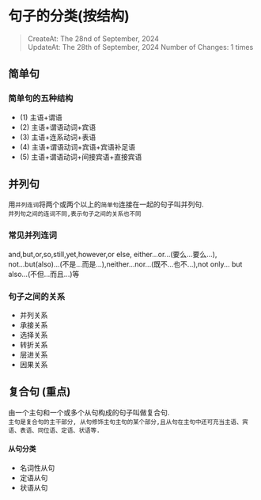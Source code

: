 # 句子的分类(按结构)
> CreateAt: The 28nd of September, 2024  
> UpdateAt: The 28th of September, 2024
> Number of Changes: 1 times


## 简单句
### 简单句的五种结构
-   (1) 主语+谓语
-   (2) 主语+谓语动词+宾语
-   (3) 主语+连系动词+表语
-   (4) 主语+谓语动词+宾语+宾语补足语
-   (5) 主语+谓语动词+间接宾语+直接宾语

## 并列句
用`并列连词`将两个或两个以上的`简单句`连接在一起的句子叫并列句.  
`并列句之间的连词不同,表示句子之间的关系也不同`  

### 常见并列连词
and,but,or,so,still,yet,however,or else, either...or...(要么...要么...), not...but(also)...(不是...而是...),neither...nor...(既不...也不...),not only... but also...(不但...而且...)等

### 句子之间的关系
-   并列关系
-   承接关系
-   选择关系
-   转折关系
-   层进关系
-   因果关系

## 复合句 (重点)
由一个主句和一个或多个从句构成的句子叫做复合句.  
`主句是复合句的主干部分, 从句修饰主句主句的某个部分,且从句在主句中还可充当主语、宾语、表语、同位语、定语、状语等.`

#### 从句分类
-   名词性从句
-   定语从句
-   状语从句